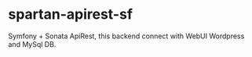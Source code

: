 # spartan-apirest-sf
Symfony + Sonata ApiRest, this backend connect with WebUI Wordpress and MySql DB.
